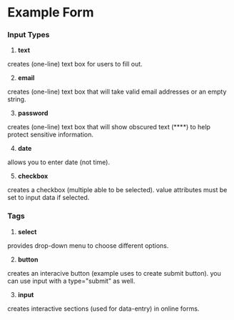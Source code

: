 # Example Form 

### Input Types
1. **text**

creates (one-line) text box for users to fill out.

2. **email**

creates (one-line) text box that will take valid email addresses or an empty string. 

3. **password**

creates (one-line) text box that will show obscured text (****) to help protect sensitive information.

4. **date**

allows you to enter date (not time).

5. **checkbox**

creates a checkbox (multiple able to be selected). value attributes must be set to input data if selected. 

### Tags
1. **select**

provides drop-down menu to choose different options.

2. **button**

creates an interacive button (example uses to create submit button). you can use input with a type="submit" as well.

3. **input**

creates interactive sections (used for data-entry) in online forms.